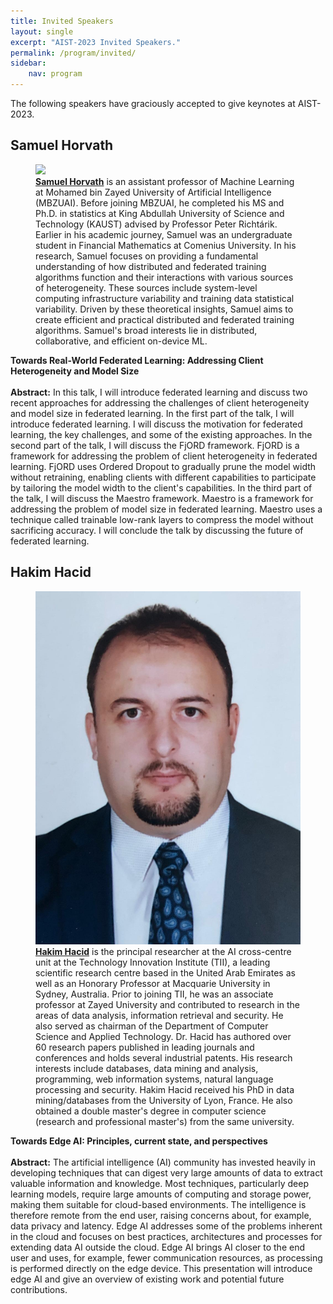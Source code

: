 ```yaml
---
title: Invited Speakers
layout: single
excerpt: "AIST-2023 Invited Speakers."
permalink: /program/invited/
sidebar: 
    nav: program
---
```


The following speakers have graciously accepted to give keynotes at AIST-2023.<br>

 
## Samuel Horvath

<figure>
  <a href="https://mbzuai.ac.ae/study/faculty/samuel-horvath/"><img length="100" src="/assets/images/sam_headshot.jpeg"></a>
  <figcaption><strong><a href="https://mbzuai.ac.ae/study/faculty/samuel-horvath/">Samuel Horvath</a></strong> is an assistant professor of Machine Learning at Mohamed bin Zayed University of Artificial Intelligence (MBZUAI). Before joining MBZUAI, he completed his MS and Ph.D. in statistics at King Abdullah University of Science and Technology (KAUST) advised by Professor Peter Richtárik. Earlier in his academic journey, Samuel was an undergraduate student in Financial Mathematics at Comenius University.
In his research, Samuel focuses on providing a fundamental understanding of how distributed and federated training algorithms function and their interactions with various sources of heterogeneity. These sources include system-level computing infrastructure variability and training data statistical variability. Driven by these theoretical insights, Samuel aims to create efficient and practical distributed and federated training algorithms.
Samuel's broad interests lie in distributed, collaborative, and efficient on-device ML.
</figcaption>
</figure>

<b>Towards Real-World Federated Learning: Addressing Client Heterogeneity and Model Size</b> <br/> <br/>
<b>Abstract:</b> In this talk, I will introduce federated learning and discuss two recent approaches for addressing the challenges of client heterogeneity and model size in federated learning.
In the first part of the talk, I will introduce federated learning. I will discuss the motivation for federated learning, the key challenges, and some of the existing approaches.
In the second part of the talk, I will discuss the FjORD framework. FjORD is a framework for addressing the problem of client heterogeneity in federated learning. FjORD uses Ordered Dropout to gradually prune the model width without retraining, enabling clients with different capabilities to participate by tailoring the model width to the client's capabilities.
In the third part of the talk, I will discuss the Maestro framework. Maestro is a framework for addressing the problem of model size in federated learning. Maestro uses a technique called trainable low-rank layers to compress the model without sacrificing accuracy.
I will conclude the talk by discussing the future of federated learning.

## Hakim Hacid
<figure>
  <a href="https://scholar.google.ae/citations?user=62FX_zEAAAAJ&hl=en"><img length="100" src="/assets/images/hakim.jpg"></a>
  <figcaption><strong><a href="https://scholar.google.ae/citations?user=62FX_zEAAAAJ&hl=en">Hakim Hacid</a></strong> is the principal researcher at the AI cross-centre unit at the Technology Innovation Institute (TII), a leading scientific research centre based in the United Arab Emirates as well as an Honorary Professor at Macquarie University in Sydney, Australia. Prior to joining TII, he was an associate professor at Zayed University and contributed to research in the areas of data analysis, information retrieval and security. He also served as chairman of the Department of Computer Science and Applied Technology. Dr. Hacid has authored over 60 research papers published in leading journals and conferences and holds several industrial patents. His research interests include databases, data mining and analysis, programming, web information systems, natural language processing and security. Hakim Hacid received his PhD in data mining/databases from the University of Lyon, France. He also obtained a double master's degree in computer science (research and professional master's) from the same university.</figcaption>
</figure>

<b>Towards Edge AI: Principles, current state, and perspectives</b> <br/> <br/>
<b>Abstract:</b> The artificial intelligence (AI) community has invested heavily in developing techniques that can digest very large amounts of data to extract valuable information and knowledge. Most techniques, particularly deep learning models, require large amounts of computing and storage power, making them suitable for cloud-based environments. The intelligence is therefore remote from the end user, raising concerns about, for example, data privacy and latency. Edge AI addresses some of the problems inherent in the cloud and focuses on best practices, architectures and processes for extending data AI outside the cloud. Edge AI brings AI closer to the end user and uses, for example, fewer communication resources, as processing is performed directly on the edge device. This presentation will introduce edge AI and give an overview of existing work and potential future contributions.

<!--
## Irina Nikishina

<figure>
  <a href="https://crei.skoltech.ru/cdise/people/irinanikishina"><img width="300" src="/assets/images/nikishina.jpg"></a>
  <figcaption><strong><a href="https://crei.skoltech.ru/cdise/people/irinanikishina">Irina Nikishina</a></strong> is a PhD student and a NLP researcher in Skolkovo Natural Language Processing group at Skolkovo Institute of Science and Technology. Her research focuses on semantics and taxonomy enrichment. She also worked on entity linking and detoxification. She is also the AIST secretary and one of the founders of the semantic search engine for papers presented in Russian NLP conferences (<a href="https://nlp.rusvectores.org/en/">RusNLP</a>).</figcaption>
</figure>

<b>Taxonomy Enrichment with Text and Graph Vector Representation</b> <br/> <br/>
<b>Abstract:</b> Knowledge graphs such as DBpedia, Freebase or Wikidata always contain a taxonomic backbone that allows the arrangement and structuring of various concepts in accordance with hypo-hypernym (``class-subclass'') relationship. With the rapid growth of lexical resources for specific domains, the problem of automatic extension of the existing knowledge bases with new words is becoming more and more widespread. In this talk, she addresses the problem of taxonomy enrichment which aims at adding new words to the existing taxonomy.

The author presents a new method which allows achieving high results on this task with little effort. It uses the resources which exist for the majority of languages, making the method universal. The method is extended by incorporating deep representations of graph structures like node2vec, Poincaré embeddings, GCN  etc. that have recently demonstrated promising results on various NLP tasks. Furthermore, combining these representations with word embeddings allows them to beat the state of the art. -->
